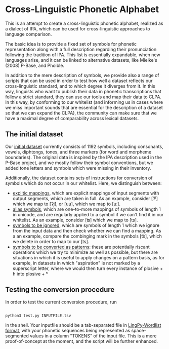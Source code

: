 Cross-Linguistic Phonetic Alphabet
==================================

This is an attempt to create a cross-linguistic phonetic alphabet, realized as
a dialect of IPA, which can be used for cross-linguistic approaches to language
comparison.

The basic idea is to provide a fixed set of symbols for phonetic representation
along with a full description regarding their pronunciation following the
tradition of IPA. This list is essentially expandable, when new languages
arise, and it can be linked to alternative datasets, like Mielke's (2008)
P-Base, and Phoible.

In addition to the mere description of symbols, we provide also a range of
scripts that can be used in order to test how well a dataset reflects our
cross-linguistic standard, and to which degree it diverges from it. In this
way, linguists who want to publish their data in phonetic transcriptions that
follow a strict standard, they can use our tools and map their data to CLPA. In
this way, by conforming to our whitelist (and informing us in cases where we
miss important sounds that are essential for the description of a dataset so
that we can expand the CLPA), the community can make sure that we have a
maximal degree of comparability across lexical datasets. 

## The initial dataset

Our [initial dataset](clpa/clpa.tsv) currently consists of 1192 symbols, including consonants,
vowels, diphtongs, tones, and three markers (for word and morpheme boundaries).
The original data is inspired by the IPA description used in the P-Base
project, and we mostly follow their symbol conventions, but we added tone
letters and symbols which were missing in their inventory.

Additionally, the dataset contains sets of instructions for conversion of symbols which do not occur in our whitelist. Here, we distinguish between:

* [explitic mappings](clpa/explicit.tsv), which are explicit mappings of input segments with output segments, which are taken in full. As an example, consider [ʔʲ] which we map to [ʔj], or [uu], which we map to [uː].
* [alias symbols](clpa/alias.tsv), which are one-to-more mappings of symbols of length 1 in unicode, and are regularly applied to a symbol if we can't find it in our whitelist. As an example, consider [ʦ] which we map to [ts].
* [symbols to be ignored](clpa/delete.tsv), which are symbols of length 1 which we ignore from the input data and then check whether we can find a mapping. As a an example, compare the combinging mark in the symbols [t͡s], which we delete in order to map to our [ts].
* [symbols to be converted as patterns](clpa/patterns.tsv): these are potentially riscant operations which we try to minimize as well as possible, but there are situations in which it is useful to apply changes on a pattern basis, as for example, in datasets in which "aspiration" is not marked by a superscript letter, where we would then turn every instance of plosive + h into plosive + ʰ

## Testing the conversion procedure

In order to test the current conversion procedure, run 

```shell

python3 test.py INPUTFILE.tsv
```

in the shell. Your inputfile should be a tab-separated file in [LingPy-Wordlist format](http://lingpy.org/tutorial/lingpy.basic.wordlist.html), with your phonetic sequences being represented as space-segmented values in a column "TOKENS" of the input file. This is a mere proof-of-concept at the moment, and the script will be further enhanced. 


